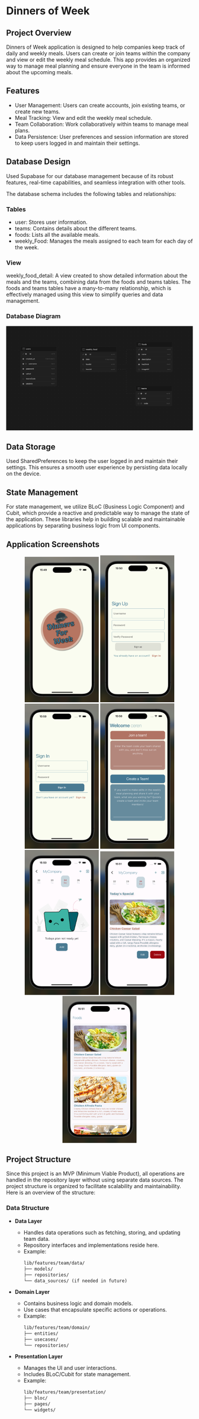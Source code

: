 # Dinners of Week

## Project Overview
Dinners of Week application is designed to help companies keep track of daily and weekly meals. 
Users can create or join teams within the company and view or edit the weekly meal schedule. 
This app provides an organized way to manage meal planning and ensure everyone in the team is informed about the upcoming meals.

## Features
- User Management: Users can create accounts, join existing teams, or create new teams.
- Meal Tracking: View and edit the weekly meal schedule.
- Team Collaboration: Work collaboratively within teams to manage meal plans.
- Data Persistence: User preferences and session information are stored to keep users logged in and maintain their settings.

## Database Design
Used Supabase for our database management because of its robust features, real-time capabilities, and seamless integration with other tools.

The database schema includes the following tables and relationships:

### Tables
- user: Stores user information.
- teams: Contains details about the different teams.
- foods: Lists all the available meals.
- weekly_Food: Manages the meals assigned to each team for each day of the week.
### View
weekly_food_detail: A view created to show detailed information about the meals and the teams, combining data from the foods and teams tables.
The foods and teams tables have a many-to-many relationship, which is effectively managed using this view to simplify queries and data management.

### Database Diagram
![Database Diagram](https://github.com/Ceren-Canbaz/Dinners-of-Week/blob/main/assets/screenshots/diagram.png)


## Data Storage
Used SharedPreferences to keep the user logged in and maintain their settings. This ensures a smooth user experience by persisting data locally on the device.

## State Management
For state management, we utilize BLoC (Business Logic Component) and Cubit, which provide a reactive and predictable way to manage the state of the application. These libraries help in building scalable and maintainable applications by separating business logic from UI components.
## Application Screenshots

<p align="center">
  <img src="https://github.com/Ceren-Canbaz/Dinners-of-Week/blob/main/assets/screenshots/splash.png" alt="Login Screen" width="200"/>
  <img src="https://github.com/Ceren-Canbaz/Dinners-of-Week/blob/main/assets/screenshots/signup.png" alt="Login Screen" width="200"/>
  <img src="https://github.com/Ceren-Canbaz/Dinners-of-Week/blob/main/assets/screenshots/signin.png" alt="Login Screen" width="200"/>
  <img src="https://github.com/Ceren-Canbaz/Dinners-of-Week/blob/main/assets/screenshots/team_main.png" alt="Login Screen" width="200"/>
  <img src="https://github.com/Ceren-Canbaz/Dinners-of-Week/blob/main/assets/screenshots/team_page_init.png" alt="Login Screen" width="200"/>
  <img src="https://github.com/Ceren-Canbaz/Dinners-of-Week/blob/main/assets/screenshots/weekly_plan.png" alt="Login Screen" width="200"/>
  <img src="https://github.com/Ceren-Canbaz/Dinners-of-Week/blob/main/assets/screenshots/foods.png" alt="Login Screen" width="200"/>
</p>

## Project Structure

Since this project is an MVP (Minimum Viable Product), all operations are handled in the repository layer without using separate data sources. The project structure is organized to facilitate scalability and maintainability. Here is an overview of the structure:

### Data Structure
- **Data Layer**
  - Handles data operations such as fetching, storing, and updating team data.
  - Repository interfaces and implementations reside here.
  - Example:
    ```plaintext
    lib/features/team/data/
    ├── models/
    ├── repositories/
    └── data_sources/ (if needed in future)
    ```

- **Domain Layer**
  - Contains business logic and domain models.
  - Use cases that encapsulate specific actions or operations.
  - Example:
    ```plaintext
    lib/features/team/domain/
    ├── entities/
    ├── usecases/
    └── repositories/
    ```

- **Presentation Layer**
  - Manages the UI and user interactions.
  - Includes BLoC/Cubit for state management.
  - Example:
    ```plaintext
    lib/features/team/presentation/
    ├── bloc/
    ├── pages/
    └── widgets/
    ```
